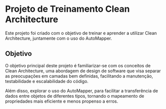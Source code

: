 # Projeto de Treinamento Clean Architecture
Este projeto foi criado com o objetivo de treinar e aprender a utilizar Clean Architecture, juntamente com o uso do AutoMapper.

## Objetivo
O objetivo principal deste projeto é familiarizar-se com os conceitos de Clean Architecture, uma abordagem de design de software que visa separar as preocupações em camadas bem definidas, facilitando a manutenção, testabilidade e escalabilidade do código.

Além disso, explorar o uso do AutoMapper, para facilitar a transferência de dados entre objetos de diferentes tipos, tornando o mapeamento de propriedades mais eficiente e menos propenso a erros.
